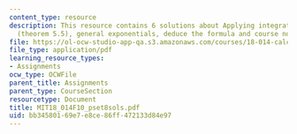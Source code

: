 ```yaml
---
content_type: resource
description: This resource contains 6 solutions about Applying integration by parts
  (theorem 5.5), general exponentials, deduce the formula and course notes.
file: https://ol-ocw-studio-app-qa.s3.amazonaws.com/courses/18-014-calculus-with-theory-fall-2010/bb34580169e7e8ce86ff472133d84e97_MIT18_014F10_pset8sols.pdf
file_type: application/pdf
learning_resource_types:
- Assignments
ocw_type: OCWFile
parent_title: Assignments
parent_type: CourseSection
resourcetype: Document
title: MIT18_014F10_pset8sols.pdf
uid: bb345801-69e7-e8ce-86ff-472133d84e97
---
```

